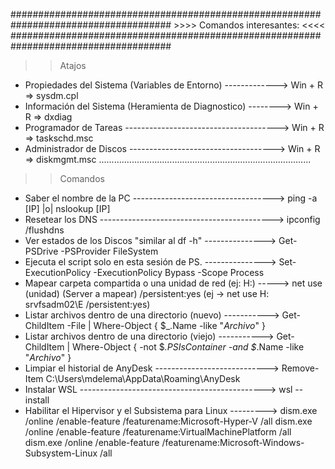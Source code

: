 #####################################################################################
					>>>>	Comandos interesantes:	<<<<
#####################################################################################
>> Atajos	
- Propiedades del Sistema (Variables de Entorno) -------------> Win + R => sysdm.cpl
- Información del Sistema (Heramienta de Diagnostico) --------> Win + R => dxdiag
- Programador de Tareas --------------------------------------> Win + R => taskschd.msc
- Administrador de Discos ------------------------------------> Win + R => diskmgmt.msc
	....................................................................................
>> Comandos
- Saber el nombre de la PC -----------------------------------> ping -a [IP]   |o| 	nslookup [IP]
- Resetear los DNS -------------------------------------------> ipconfig /flushdns
- Ver estados de los Discos "similar al df -h" ---------------> Get-PSDrive -PSProvider FileSystem	
- Ejecuta el script solo en esta sesión de PS. ---------------> Set-ExecutionPolicy -ExecutionPolicy Bypass -Scope Process
- Mapear carpeta compartida o una unidad de red (ej: H:) -----> net use (unidad) (Server a mapear) /persistent:yes (ej -> net use H: srvfsadm02\E /persistent:yes)
- Listar archivos dentro de una directorio (nuevo) -----------> Get-ChildItem -File | Where-Object { $_.Name -like "*Archivo*" }
- Listar archivos dentro de una directorio (viejo) -----------> Get-ChildItem | Where-Object { -not $_.PSIsContainer -and $_.Name -like "*Archivo*" }
- Limpiar el historial de AnyDesk ----------------------------> Remove-Item C:\Users\mdelema\AppData\Roaming\AnyDesk
- Instalar WSL	----------------------------------------------> wsl --install 
- Habilitar el Hipervisor y el Subsistema para Linux ---------> dism.exe /online /enable-feature /featurename:Microsoft-Hyper-V /all
																dism.exe /online /enable-feature /featurename:VirtualMachinePlatform /all
																dism.exe /online /enable-feature /featurename:Microsoft-Windows-Subsystem-Linux /all

